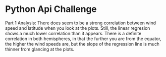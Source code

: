 # Python Api Challenge

Part 1 Analysis: There does seem to be a strong correlation between wind speed and latitude when you look at the plots. 
Still, the linear regresion shows a much lower correlation than it appears. 
There is a definite correlation in both hemispheres, in that the further you are from the equator, the higher the wind speeds are, but the slope of the regression line is much thinner from glancing at the plots. 

